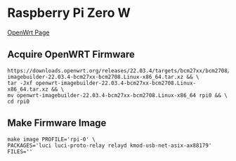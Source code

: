 # Raspberry Pi Zero W
[OpenWrt Page](https://openwrt.org/toh/raspberry_pi_foundation/raspberry_pi)

## Acquire OpenWRT Firmware
```
https://downloads.openwrt.org/releases/22.03.4/targets/bcm27xx/bcm2708/openwrt-imagebuilder-22.03.4-bcm27xx-bcm2708.Linux-x86_64.tar.xz && \
tar -Jxf openwrt-imagebuilder-22.03.4-bcm27xx-bcm2708.Linux-x86_64.tar.xz && \
mv openwrt-imagebuilder-22.03.4-bcm27xx-bcm2708.Linux-x86_64 rpi0 && \
cd rpi0
```

## Make Firmware Image
```
make image PROFILE='rpi-0' \
PACKAGES='luci luci-proto-relay relayd kmod-usb-net-asix-ax88179'
FILES=''
```
